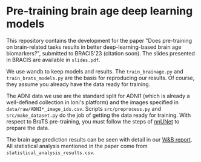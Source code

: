 # Pre-training brain age deep learning models

This repository contains the development for the paper "Does pre-training on brain-related tasks results in better deep-learning-based brain age biomarkers?", submitted to BRACIS'23 (citation soon). The slides presented in BRACIS are available in `slides.pdf`.

We use wandb to keep models and results.
The `train_brainage.py` and `train_brats_models.py` are the basis for reproducing our results.
Of course, they assume you already have the data ready for training.

The ADNI data we use are the standard split for ADNI1 (which is already a well-defined collection in loni's platform) and the images specified in `data/raw/ADNI*_image_ids.csv`.
Scripts `src/preprocess.py` and `src/make_dataset.py` do the job of getting the data ready for training.
With respect to BraTS pre-training, you must follow the steps of [nnUNet](https://github.com/MIC-DKFZ/nnUNet) to prepare the data.

The brain age prediction results can be seen with detail in our [W&B report](https://api.wandb.ai/links/gama/27wjeec2).
All statistical analysis mentioned in the paper come from `statistical_analysis_results.csv`.
